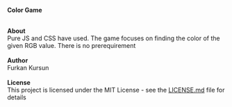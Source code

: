 <strong>Color Game</strong>

  </br>
  <strong>About</strong></br>
  Pure JS and CSS have used. The game focuses on finding the color of the given RGB value. There is no prerequirement</br></br>
  <strong>Author</strong></br>
  Furkan Kursun</br></br>
  <strong>License</strong></br>
  This project is licensed under the MIT License - see the <a href="https://gist.github.com/PurpleBooth/LICENSE.md">LICENSE.md</a> file for details
  
